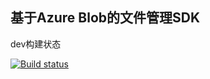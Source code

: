 ﻿## 基于Azure Blob的文件管理SDK

dev构建状态

[![Build status](https://ci.appveyor.com/api/projects/status/fu71vlj9n9bixadg/branch/dev?svg=true)](https://ci.appveyor.com/project/vip56/sino-filemanager/branch/dev)

